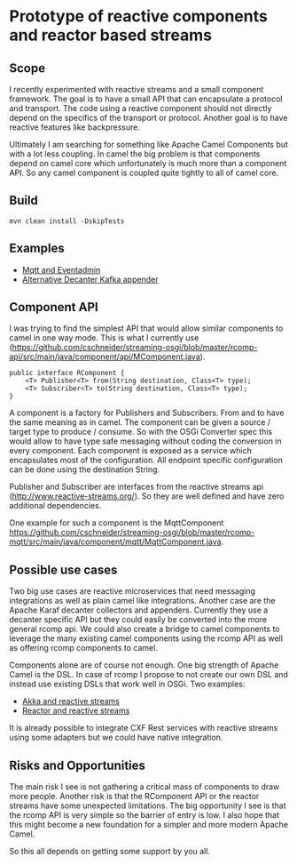 # Prototype of reactive components and reactor based streams

## Scope

I recently experimented with reactive streams and a small component framework.
The goal is to have a small API that can encapsulate a protocol and transport. 
The code using a reactive component should not directly depend on the specifics of the transport or protocol.
Another goal is to have reactive features like backpressure. 

Ultimately I am searching for something like Apache Camel Components but with a lot less coupling. 
In camel the big problem is that components depend on camel core which unfortunately is much more than a component API.
So any camel component is coupled quite tightly to all of camel core.

## Build

```
mvn clean install -DskipTests
```

## Examples

* [Mqtt and Eventadmin](rcomp-examples/rcomp-examples)
* [Alternative Decanter Kafka appender](rcomp-examples/kafka-appender)

## Component API

I was trying to find the simplest API that would allow similar components to camel in one way mode.
This is what I currently use (https://github.com/cschneider/streaming-osgi/blob/master/rcomp-api/src/main/java/component/api/MComponent.java).

```
public interface RComponent {
    <T> Publisher<T> from(String destination, Class<T> type);
    <T> Subscriber<T> to(String destination, Class<T> type);
}
```

A component is a factory for Publishers and Subscribers. From and to have the same meaning as in camel. The component can be given a source / target type to produce / consume. So with the OSGi Converter spec this would allow to have type safe messaging without coding the conversion in every component. Each component is exposed as a service which encapsulates most of the configuration. All endpoint specific configuration can be done using the destination String.

Publisher and Subscriber are interfaces from the reactive streams api (http://www.reactive-streams.org/). So they are well defined and have zero additional dependencies.

One example for such a component is the MqttComponent https://github.com/cschneider/streaming-osgi/blob/master/rcomp-mqtt/src/main/java/component/mqtt/MqttComponent.java.

## Possible use cases

Two big use cases are reactive microservices that need messaging integrations as well as plain camel like integrations.
Another case are the Apache Karaf decanter collectors and appenders. Currently they use a decanter specific API but they could easily be converted into the more general rcomp api.
We could also create a bridge to camel components to leverage the many existing camel components using the rcomp API as well as offering rcomp components to camel.

Components alone are of course not enough. One big strength of Apache Camel is the DSL. In case of rcomp I propose to not create our own DSL and instead use existing DSLs that work well in OSGi. Two examples:

* [Akka and reactive streams](https://de.slideshare.net/ktoso/reactive-integrations-with-akka-streams)
* [Reactor and reactive streams](https://de.slideshare.net/StphaneMaldini/reactor-30-a-reactive-foundation-for-java-8-and-spring)

It is already possible to integrate CXF Rest services with reactive streams using some adapters but we could have native integration.

## Risks and Opportunities

The main risk I see is not gathering a critical mass of components to draw more people. 
Another risk is that the RComponent API or the reactor streams have some unexpected limitations. 
The big opportunity I see is that the rcomp API is very simple so the barrier of entry is low. 
I also hope that this might become a new foundation for a simpler and more modern Apache Camel.

So this all depends on getting some support by you all. 
